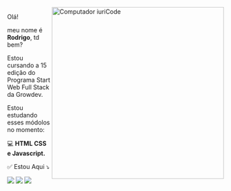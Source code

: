 <img src="https://raw.githubusercontent.com/MicaelliMedeiros/micaellimedeiros/master/image/computer-illustration.png" min-width="400px" max-width="400px" width="400px" align="right" alt="Computador iuriCode">

<p align="left"> 
  Olá!
</p>
<p>meu nome é <strong>Rodrigo</strong>, td bem?<br> </p>
<p> Estou cursando a 15 edição do Programa Start Web Full Stack da Growdev.</p>

<P>Estou estudando esses módolos no momento:</P>
    

<p align="left">
  💻 <strong>HTML CSS e Javascript.</strong>
</p>

<p align="left">
  ✅ Estou Aqui ⤵️
</p>

<p align="left">
 
  <a href="https://www.linkedin.com/in/rodrigo-minuzzo-a6308212a/" alt="Linkedin">
  <img src="https://img.shields.io/badge/-Linkedin-0e76a8?style=flat-square&logo=Linkedin&logoColor=white&link=https://www.linkedin.com/in/carlos-eduardo-silva-barbosa-41465725b/" /></a>

  <a href="https://www.facebook.com/rodrigo.minuzzo.37" alt="Facebook">
  <img src="https://img.shields.io/badge/-Facebook-3b5998?style=flat-square&labelColor=3b5998&logo=facebook&logoColor=white&link=https://www.facebook.com/profile.php?id=100004077801375"/></a>

  <a href="https://www.instagram.com/_rodrigominuzzo/" alt="Instagram">
  <img src="https://img.shields.io/badge/-Instagram-DF0174?style=flat-square&labelColor=DF0174&logo=instagram&logoColor=white&link=https://www.instagram.com/haveyoumetdodu/"/></a>
</p>  
